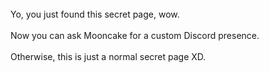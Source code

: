 <table>
    <tr>
        <br>Yo, you just found this secret page, wow.</br>
        <br>Now you can ask Mooncake for a custom Discord presence.</br>
        <br>Otherwise, this is just a normal secret page XD.</br>
    </tr>
</table>
